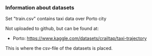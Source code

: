 ### Information about datasets

Set "train.csv" contains taxi data over Porto city


Not uploaded to github, but can be found at:

- Porto: https://www.kaggle.com/datasets/crailtap/taxi-trajectory

This is where the csv-file of the datasets is placed.

